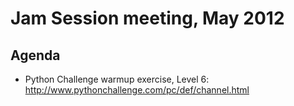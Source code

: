 Jam Session meeting, May 2012
==========================================

Agenda
------
- Python Challenge warmup exercise, Level 6: http://www.pythonchallenge.com/pc/def/channel.html 
